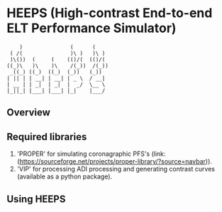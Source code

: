 # HEEPS (High-contrast End-to-end ELT Performance Simulator)

	    )               (      (     
	 ( /(               )\ )   )\ )  
	 )\())  (     (    (()/(  (()/(  
	((_)\   )\    )\    /(_))  /(_)) 
	 _((_) ((_)  ((_)  (_))   (_))   
	| || | | __| | __| | _ \  / __|  
	| __ | | _|  | _|  |  _/  \__ \  
	|_||_| |___| |___| |_|    |___/    



## Overview



## Required libraries

1. 'PROPER' for simulating coronagraphic PFS's (link: (https://sourceforge.net/projects/proper-library/?source=navbar)).
2. 'VIP' for processing ADI processing and generating contrast curves (available as a python package).

## Using HEEPS





